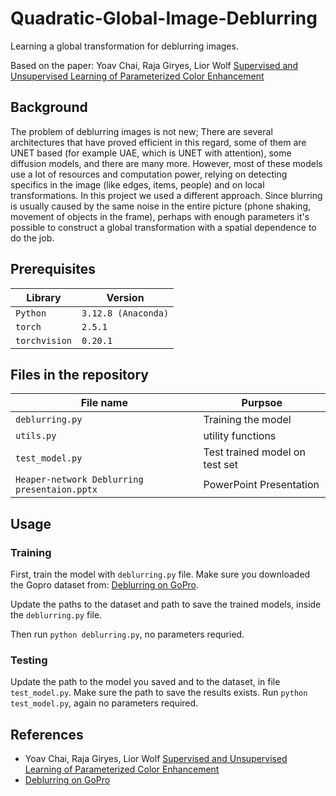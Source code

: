 # Quadratic-Global-Image-Deblurring
Learning a global transformation for deblurring images.

Based on the paper:
Yoav Chai, Raja Giryes, Lior Wolf [Supervised and Unsupervised Learning of Parameterized Color Enhancement](https://arxiv.org/abs/2001.05843)

## Background
The problem of deblurring images is not new; There are several architectures that have proved efficient in this regard, some of them are UNET based (for example UAE, which is UNET with attention), some diffusion models, and there are many more.
However, most of these models use a lot of resources and computation power, relying on detecting specifics in the image (like edges, items, people) and on local transformations. In this project we used a different approach.
Since blurring is usually caused by the same noise in the entire picture (phone shaking, movement of objects in the frame), perhaps with enough parameters it's possible to construct a global transformation with a spatial dependence to do the job.


## Prerequisites
|Library         | Version |
|----------------------|----|
|`Python`|  `3.12.8 (Anaconda)`|
|`torch`|  `2.5.1`|
|`torchvision`|  `0.20.1`|

## Files in the repository

|File name         | Purpsoe |
|----------------------|------|
|`deblurring.py`| Training the model|
|`utils.py`| utility functions|
|`test_model.py`| Test trained model on test set|
|`Heaper-network Deblurring presentaion.pptx`| PowerPoint Presentation|


## Usage

### Training
First, train the model with `deblurring.py` file. Make sure you downloaded the Gopro dataset from:
[Deblurring on GoPro](https://paperswithcode.com/sota/deblurring-on-gopro).

Update the paths to the dataset and path to save the trained models, inside the `deblurring.py` file.

Then run `python deblurring.py`, no parameters requried.


### Testing
Update the path to the model you saved and to the dataset, in file `test_model.py`.
Make sure the path to save the results exists.
Run `python test_model.py`, again no parameters required.


## References
* Yoav Chai, Raja Giryes, Lior Wolf [Supervised and Unsupervised Learning of Parameterized Color Enhancement](https://arxiv.org/abs/2001.05843)
* [Deblurring on GoPro](https://paperswithcode.com/sota/deblurring-on-gopro)



